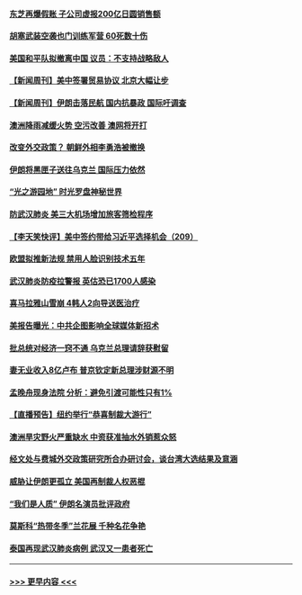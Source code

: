 #### [东芝再爆假账 子公司虚报200亿日圆销售额](../pages/prog202/a102755949.md?t=01191211) 
#### [胡塞武装空袭也门训练军营 60死数十伤](../pages/prog202/a102755921.md?t=01191211) 
#### [美国和平队拟撤离中国 议员：不支持战略敌人](../pages/prog202/a102755896.md?t=01191211) 
#### [【新闻周刊】美中签署贸易协议  北京大幅让步](../pages/prog202/a102755893.md?t=01191211) 
#### [【新闻周刊】伊朗击落民航 国内抗暴政 国际吁调查](../pages/prog202/a102755773.md?t=01191211) 
#### [澳洲降雨减缓火势 空污改善 澳网将开打](../pages/prog202/a102755661.md?t=01191211) 
#### [改变外交政策？ 朝鲜外相李勇浩被撤换](../pages/prog202/a102755817.md?t=01191211) 
#### [伊朗将黑匣子送往乌克兰 国际压力依然](../pages/prog202/a102755784.md?t=01191211) 
#### [“光之游园地” 时光罗盘神秘世界](../pages/prog202/a102755744.md?t=01191211) 
#### [防武汉肺炎 美三大机场增加旅客筛检程序](../pages/prog202/a102755752.md?t=01191211) 
#### [【李天笑快评】美中签约带给习近平选择机会（209）](../pages/prog202/a102755709.md?t=01191211) 
#### [欧盟拟推新法规  禁用人脸识别技术五年](../pages/prog202/a102755658.md?t=01191211) 
#### [武汉肺炎防疫拉警报 英估恐已1700人感染](../pages/prog202/a102755639.md?t=01191211) 
#### [喜马拉雅山雪崩 4韩人2向导送医治疗](../pages/prog202/a102755429.md?t=01191211) 
#### [美报告曝光：中共企图影响全球媒体新招术](../pages/prog202/a102755535.md?t=01191211) 
#### [批总统对经济一窍不通 乌克兰总理请辞获慰留](../pages/prog202/a102755361.md?t=01191211) 
#### [妻无业收入8亿卢布 普京钦定新总理涉财源不明](../pages/prog202/a102755310.md?t=01191211) 
#### [孟晚舟现身法院 分析：避免引渡可能性只有1%](../pages/prog202/a102755286.md?t=01191211) 
#### [【直播预告】纽约举行“恭喜制裁大游行”](../pages/prog202/a102755308.md?t=01191211) 
#### [澳洲旱灾野火严重缺水 中资获准抽水外销惹众怒](../pages/prog202/a102755285.md?t=01191211) 
#### [经文处与费城外交政策研究所合办研讨会，谈台湾大选结果及意涵](../pages/prog202/a102755234.md?t=01191211) 
#### [威胁让伊朗更孤立 美国再制裁人权恶棍](../pages/prog202/a102755094.md?t=01191211) 
#### [“我们是人质” 伊朗名演员批评政府](../pages/prog202/a102755061.md?t=01191211) 
#### [莫斯科“热带冬季”兰花展 千种名花争艳](../pages/prog202/a102754998.md?t=01191211) 
#### [泰国再现武汉肺炎病例 武汉又一患者死亡](../pages/prog202/a102754990.md?t=01191211) 

----
#### [ >>> 更早内容 <<< ](../indexes/prog202-earlier.md)
